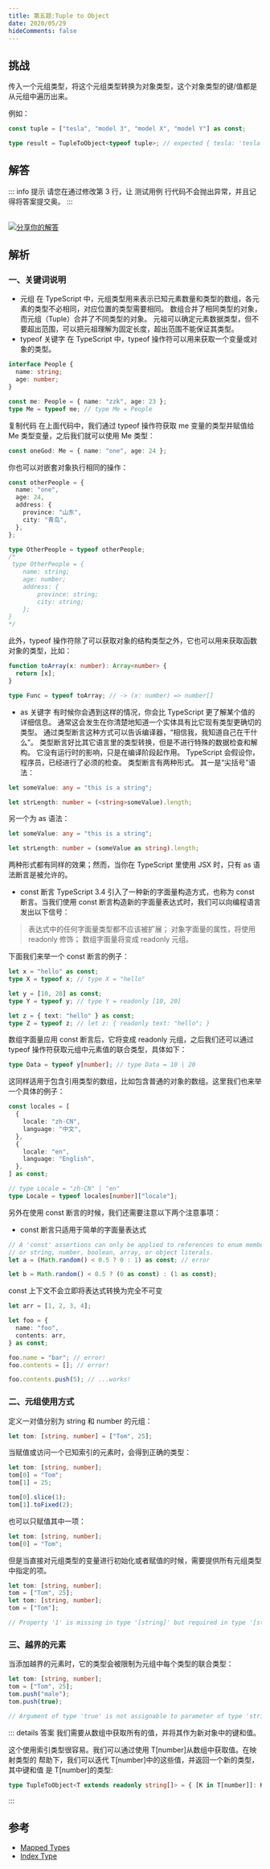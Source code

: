 ```yaml
---
title: 第五题:Tuple to Object
date: 2020/05/29
hideComments: false
---
```


## 挑战

传入一个元组类型，将这个元组类型转换为对象类型，这个对象类型的键/值都是从元组中遍历出来。

例如：

```ts
const tuple = ["tesla", "model 3", "model X", "model Y"] as const;

type result = TupleToObject<typeof tuple>; // expected { tesla: 'tesla', 'model 3': 'model 3', 'model X': 'model X', 'model Y': 'model Y'}
```

## 解答

::: info 提示
请您在通过修改第 3 行，让 测试用例 行代码不会抛出异常，并且记得将答案提交奥。
:::

<CodeBox surl="https://stackblitz.com/edit/typescript-wgcecz?embed=1&file=1.5.Tuple-to-Object.ts&hideExplorer=1&hideNavigation=1&theme=dark&view=editor" />

<!--info-footer-start--><br> <a href="https://github.com/W-HanYu/FE-Typescript/issues/new?assignees=paiDaXing-web&labels=answer&template=1-5-%E5%AE%9E%E7%8E%B0Tuple+to+Object.md&title=1-5-%E5%AE%9E%E7%8E%B0Tuple+to+Object" target="_blank"><img src="https://6d78-mxm1923893223-ulteh-1302287111.tcb.qcloud.la/-%E5%88%86%E4%BA%AB%E4%BD%A0%E7%9A%84%E8%A7%A3%E7%AD%94-teal.svg?sign=8bb2a2a3bd2b1cc8f86bfd919d53197e&t=1668143704" alt="分享你的解答"/></a>  <!--info-footer-end-->

## 解析

### 一、关键词说明

- 元组
  在 TypeScript 中，元组类型用来表示已知元素数量和类型的数组，各元素的类型不必相同，对应位置的类型需要相同。
  数组合并了相同类型的对象，而元组（Tuple）合并了不同类型的对象。
  元祖可以确定元素数据类型，但不要超出范围，可以把元祖理解为固定长度，超出范围不能保证其类型。
- typeof 关键字
  在 TypeScript 中，typeof 操作符可以用来获取一个变量或对象的类型。

```ts
interface People {
  name: string;
  age: number;
}

const me: People = { name: "zzk", age: 23 };
type Me = typeof me; // type Me = People
```

复制代码
在上面代码中，我们通过 typeof 操作符获取 me 变量的类型并赋值给 Me 类型变量，之后我们就可以使用 Me 类型：

```ts
const oneGod: Me = { name: "one", age: 24 };
```

你也可以对嵌套对象执行相同的操作：

```ts
const otherPeople = {
  name: "one",
  age: 24,
  address: {
    province: "山东",
    city: "青岛",
  },
};

type OtherPeople = typeof otherPeople;
/*
 type OtherPeople = {
    name: string;
    age: number;
    address: {
        province: string;
        city: string;
    };
}
*/
```

此外，typeof 操作符除了可以获取对象的结构类型之外，它也可以用来获取函数对象的类型，比如：

```ts
function toArray(x: number): Array<number> {
  return [x];
}

type Func = typeof toArray; // -> (x: number) => number[]
```

- as 关键字
  有时候你会遇到这样的情况，你会比 TypeScript 更了解某个值的详细信息。 通常这会发生在你清楚地知道一个实体具有比它现有类型更确切的类型。
  通过类型断言这种方式可以告诉编译器，“相信我，我知道自己在干什么”。 类型断言好比其它语言里的类型转换，但是不进行特殊的数据检查和解构。 它没有运行时的影响，只是在编译阶段起作用。 TypeScript 会假设你，程序员，已经进行了必须的检查。
  类型断言有两种形式。 其一是“尖括号”语法：

```ts
let someValue: any = "this is a string";

let strLength: number = (<string>someValue).length;
```

另一个为 as 语法：

```ts
let someValue: any = "this is a string";

let strLength: number = (someValue as string).length;
```

两种形式都有同样的效果；然而，当你在 TypeScript 里使用 JSX 时，只有 as 语法断言是被允许的。

- const 断言
  TypeScript 3.4 引入了一种新的字面量构造方式，也称为 const 断言。当我们使用 const 断言构造新的字面量表达式时，我们可以向编程语言发出以下信号：

> 表达式中的任何字面量类型都不应该被扩展；
> 对象字面量的属性，将使用 readonly 修饰；
> 数组字面量将变成 readonly 元组。

下面我们来举一个 const 断言的例子：

```ts
let x = "hello" as const;
type X = typeof x; // type X = "hello"

let y = [10, 20] as const;
type Y = typeof y; // type Y = readonly [10, 20]

let z = { text: "hello" } as const;
type Z = typeof z; // let z: { readonly text: "hello"; }
```

数组字面量应用 const 断言后，它将变成 readonly 元组，之后我们还可以通过 typeof 操作符获取元组中元素值的联合类型，具体如下：

```ts
type Data = typeof y[number]; // type Data = 10 | 20
```

这同样适用于包含引用类型的数组，比如包含普通的对象的数组。这里我们也来举一个具体的例子：

```ts
const locales = [
  {
    locale: "zh-CN",
    language: "中文",
  },
  {
    locale: "en",
    language: "English",
  },
] as const;

// type Locale = "zh-CN" | "en"
type Locale = typeof locales[number]["locale"];
```

另外在使用 const 断言的时候，我们还需要注意以下两个注意事项：

- const 断言只适用于简单的字面量表达式

```ts
// A 'const' assertions can only be applied to references to enum members,
// or string, number, boolean, array, or object literals.
let a = (Math.random() < 0.5 ? 0 : 1) as const; // error

let b = Math.random() < 0.5 ? (0 as const) : (1 as const);
```

const 上下文不会立即将表达式转换为完全不可变

```ts
let arr = [1, 2, 3, 4];

let foo = {
  name: "foo",
  contents: arr,
} as const;

foo.name = "bar"; // error!
foo.contents = []; // error!

foo.contents.push(5); // ...works!
```

### 二、元组使用方式

定义一对值分别为 string 和 number 的元组：

```ts
let tom: [string, number] = ["Tom", 25];
```

当赋值或访问一个已知索引的元素时，会得到正确的类型：

```ts
let tom: [string, number];
tom[0] = "Tom";
tom[1] = 25;

tom[0].slice(1);
tom[1].toFixed(2);
```

也可以只赋值其中一项：

```ts
let tom: [string, number];
tom[0] = "Tom";
```

但是当直接对元组类型的变量进行初始化或者赋值的时候，需要提供所有元组类型中指定的项。

```ts
let tom: [string, number];
tom = ["Tom", 25];
let tom: [string, number];
tom = ["Tom"];

// Property '1' is missing in type '[string]' but required in type '[string, number]'.
```

### 三、越界的元素

当添加越界的元素时，它的类型会被限制为元组中每个类型的联合类型：

```ts
let tom: [string, number];
tom = ["Tom", 25];
tom.push("male");
tom.push(true);

// Argument of type 'true' is not assignable to parameter of type 'string | number'.
```

::: details 答案
我们需要从数组中获取所有的值，并将其作为新对象中的键和值。

这个使用索引类型很容易。我们可以通过使用 T[number]从数组中获取值。在映射类型的 帮助下，我们可以迭代 T[number]中的这些值，并返回一个新的类型，其中键和值 是 T[number]的类型:

```typescript
type TupleToObject<T extends readonly string[]> = { [K in T[number]]: K };
```

:::

## 参考

- [Mapped Types](https://www.typescriptlang.org/docs/handbook/2/mapped-types.html)
- [Index Type](https://www.typescriptlang.org/docs/handbook/2/indexed-access-types.html)
